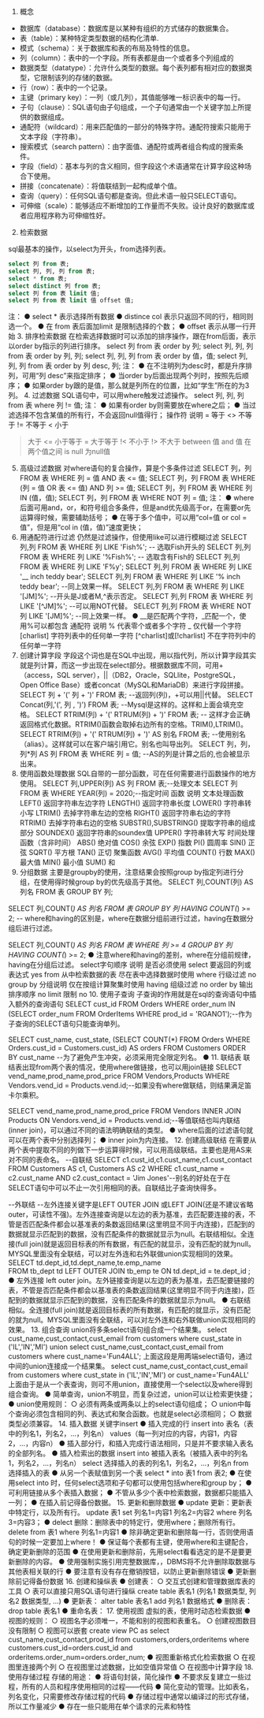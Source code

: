 1. 概念

- 数据库（database）：数据库是以某种有组织的方式储存的数据集合。
- 表（table）：某种特定类型数据的结构化清单.
- 模式（schema）：关于数据库和表的布局及特性的信息。
- 列（column）：表中的一个字段。所有表都是由一个或者多个列组成的
- 数据类型（datatype）：允许什么类型的数据。每个表列都有相对应的数据类型，它限制该列的存储的数据。
- 行（row）：表中的一个记录。
- 主键（primary key）：一列（或几列），其值能够唯一标识表中的每一行。
- 子句（clause）：SQL语句由子句组成，一个子句通常由一个关键字加上所提供的数据组成。
- 通配符（wildcard）：用来匹配值的一部分的特殊字符。通配符搜索只能用于文本字段（字符串）。
- 搜索模式（search pattern）：由字面值、通配符或两者组合构成的搜索条件。
- 字段（field）：基本与列的含义相同，但字段这个术语通常在计算字段这种场合下使用。
- 拼接（concatenate）：将值联结到一起构成单个值。
- 查询（query）：任何SQL语句都是查询。但此术语一般只SELECT语句。
- 可伸缩（scale）：能够适应不断增加的工作量而不失败。设计良好的数据库或者应用程序称为可伸缩性好。

2. 检索数据

sql最基本的操作，以select为开头，from选择列表。

```sql
select 列 from 表;
select 列, 列, 列 from 表;
select * from 表;
select distinct 列 from 表;
select 列 from 表 limit 值;
select 列 from 表 limit 值 offset 值;
```

注：
● select * 表示选择所有数据
● distince col 表示只返回不同的行，相同则选一个。
● 在 from 表后面加limit 是限制选择的个数；
● offset 表示从哪一行开始
3. 排序检索数据
在检索选择数据时可以添加的排序操作，跟在from后面，表示以order by指示的列进行排序。
select 列 from 表 order by 列;
select 列, 列, 列 from 表 order by 列, 列;
select 列, 列, 列 from 表 order by 值，值;
select 列, 列, 列 from 表 order by 列 desc, 列;
注：
● 在不注明列为desc时，都是升序排列，可用“列 desc”来指定排序；
● 当order by后面出现两个列时，按照先后顺序；
● 如果order by跟的是值，那么就是列所在的位置，比如“学生”所在的为3列。
4. 过滤数据
SQL语句中，可以用where触发过滤操作。
select 列, 列, 列 from 表 where 列 != 值;
注：
● 如果有order by则需要放在where之后；
● 当过滤选择不包含某值的所有行，不会返回null值得行；
操作符	说明
=	等于
<>	不等于
!=	不等于
<	小于
>	大于
<=	小于等于
>=	大于等于
!<	不小于
!>	不大于
between 值 and 值	在两个值之间
is null	为null值
5. 高级过滤数据
对where语句的复合操作，算是个多条件过滤
SELECT 列，列 FROM 表 WHERE 列 = 值 AND 表 <= 值;
SELECT 列，列 FROM 表 WHERE (列 = 值 OR 表 <= 值) AND 列 >= 值; 
SELECT 列，列 FROM 表 WHERE 列 IN (值，值); 
SELECT 列，列 FROM 表 WHERE NOT 列 = 值;
注：
● where后面可用and，or，和符号组合多条件，但是and优先级高于or，在需要or先运算得时候，需要辅助括号；
● 在等于多个值中，可以用“col=值 or col =值”，但是用“col in (值，值)”速度更快；
6. 用通配符进行过滤
仍然是过滤操作，但使用like可以进行模糊过滤
SELECT 列,列 FROM 表 WHERE 列 LIKE 'Fish%'; -- 选取Fish开头的
SELECT 列,列 FROM 表 WHERE 列 LIKE '%Fish%'; -- 选取含有Fish的
SELECT 列,列 FROM 表 WHERE 列 LIKE 'F%y';
SELECT 列,列 FROM 表 WHERE 列 LIKE '__ inch teddy bear'; 
SELECT 列,列 FROM 表 WHERE 列 LIKE '% inch teddy bear'; --同上效果一样。
SELECT 列,列 FROM 表 WHERE 列 LIKE '[JM]%'; --开头是J或者M,^表示否定。
SELECT 列,列 FROM 表 WHERE 列 LIKE '[^JM]%'; --可以用NOT代替。
SELECT 列,列 FROM 表 WHERE NOT 列 LIKE '[JM]%'; --同上效果一样。
● __是匹配两个字符，_匹配一个，使用%可以都包含
通配符	说明
%	代表零个或者多个字符
_	仅代替一个字符
[charlist]	字符列表中的任何单一字符
[^charlist]或[!charlist]	不在字符列中的任何单一字符
7. 创建计算字段
字段这个词也是在SQL中出现，用以指代列，所以计算字段其实就是列计算，而这一步出现在select部分。根据数据库不同，可用+（access，SQL server），||（DB2，Oracle，SQLlite，PostgreSQL，Open Office Base）或者concat（MySQL和MariaDB）来进行字段拼接。
SELECT 列 + '(' 列 + ')' FROM 表; --返回列(列)，+可以用||代替。
SELECT Concat(列,'(', 列 , ')') FROM 表; --Mysql是这样的。这样和上面会填充空格。
SELECT RTRIM(列) + '(' RTRUM(列) + ')' FROM 表; -- 这样才会正确返回格式化数据。RTRIM()函数会取掉右边所有的空格。TRIM(),LTRIM()。
SELECT RTRIM(列) + '(' RTRUM(列) + ')' AS 别名 FROM 表; --使用别名（alias）。这样就可以在客户端引用它。别名也叫导出列。
SELECT 列，列，列*列 AS 列 FROM 表 WHERE 列 = 值; --AS的列是计算之后的,也会被显示出来。
8. 使用函数处理数据
SQL自带的一部分函数，可在任何需要进行函数操作的地方使用。
SELECT 列,UPPER(列) AS 列 FROM 表;--处理文本
SELECT 列 FROM 表 WHERE YEAR(列) = 2020;--指定时间
	函数	说明
文本处理函数	LEFT()	返回字符串左边字符
LENGTH()	返回字符串长度
LOWER()	字符串转小写
LTRIM()	去掉字符串左边的空格
RIGHT()	返回字符串右边的字符
RTRIM()	去掉字符串右边的空格
SUBSTR(),SUBSTRING()	提取字符串的组成部分
SOUNDEX()	返回字符串的soundex值
UPPER()	字符串转大写
时间处理函数（含非时间）	ABS()	绝对值
COS()	余弦
EXP()	指数
PI()	圆周率
SIN()	正弦
SQRT()	平方根
TAN()	正切
聚集函数	AVG()	平均值
COUNT()	行数
MAX()	最大值
MIN()	最小值
SUM()	和
9. 分组数据
主要是groupby的使用，注意结果会按照group by指定列进行分组，在使用得时候group by的优先级高于其他。
SELECT 列,COUNT(列) AS 列名
FROM 表
GROUP BY 列;

SELECT 列,COUNT(*) AS 列名
FROM 表
GROUP BY 列
HAVING COUNT(*) >= 2; -- where和having的区别是，where在数据分组前进行过滤，having在数据分组后进行过滤。

SELECT 列,COUNT(*) AS 列名
FROM 表
WHERE 列 >= 4
GROUP BY 列
HAVING COUNT(*) >= 2;
● 注意where和having的差别，where在分组前规律，having在分组后过滤。
select字句顺序	说明	是否必须使用
select	要返回的列或表达式	yes
from	从中检索数据的表	尽在表中选择数据时使用
where	行级过滤	no
group by	分组说明	仅在按组计算聚集时使用
having	组级过滤	no
order by	输出排序顺序	no
limit	限制	no
10. 使用子查询
子查询的作用就是在sql的查询语句中插入额外的查询语句
SELECT cust_id FROM Orders
WHERE order_num IN (SELECT order_num FROM OrderItems WHERE prod_id = 'RGANO1');--作为子查询的SELECT语句只能查询单列。

SELECT cust_name,
       cust_state,
       (SELECT COUNT(*)
       FROM Orders
       WHERE Orders.cust_id = Customers.cust_id) AS orders
FROM Customers
ORDER BY cust_name --为了避免产生冲突，必须采用完全限定列名。
● 
11. 联结表
联结表出现from两个表的情况，使用where做链接，也可以用join链接
SELECT vend_name,prod_name,prod_price
FROM Vendors,Products
WHERE Vendors.vend_id = Products.vend.id;--如果没有where做联结，则结果满足笛卡尔乘积。

SELECT vend_name,prod_name,prod_price
FROM Vendors
INNER JOIN Products ON Vendors.vend_id = Products.vend.id;--等值联结也叫内联结(inner join)，可以通过不同的语法明确联结的类型。
● where后面的过滤语句就可以在两个表中分别选择列；
● inner join为内连接。
12. 创建高级联结
在需要从两个表中提取不同的列做下一步运算得时候，可以用高级联结。主要也是用AS来对不同的表命名。
--自联结
SELECT c1.cust_id,c1.cust_name,c1.cust_contact
FROM Customers AS c1, Customers AS c2
WHERE c1.cust_name = c2.cust_name
AND c2.cust_contact = 'Jim Jones'--别名的好处在于在SELECT语句中可以不止一次引用相同的表。自联结比子查询快得多。

--外联结
--左外连接关键字是LEFT OUTER JOIN 或LEFT JOIN(还是不建议省略outer，可读性不强)。左外连接查询是以左边的表为基准，去匹配要连接的表，不管是否匹配条件都会以基准表的条数返回结果(这里明显不同于内连接)，匹配到的数据就显示匹配到的数据，没有匹配条件的数据就显示为null。右联结相似。全连接(full join)就是返回目标表的所有数据，有匹配的就显示，没有匹配的就为null。MYSQL里面没有全联结，可以对左外连和右外联做union实现相同的效果。
SELECT td.dept_id,td.dept_name,te.emp_name  
FROM tb_dept td
LEFT OUTER JOIN tb_emp te
ON td.dept_id = te.dept_id ;
● 左外连接 left outer join。左外链接查询是以左边的表为基准，去匹配要链接的表，不管是否匹配条件都会以基准表的条数返回结果(这里明显不同于内连接)，匹配到的数据就显示匹配到的数据，没有匹配条件的数据就显示为null。
● 右联结相似。全连接(full join)就是返回目标表的所有数据，有匹配的就显示，没有匹配的就为null。MYSQL里面没有全联结，可以对左外连和右外联做union实现相同的效果。
13. 组合查询
union将多条select语句组合成一个结果集。
select cust_name,cust_contact,cust_email
from customers
where cust_state in ('IL','IN','MI')
union
select cust_name,cust_contact,cust_email
from customers
where cust_name='Fun4ALL';
上面这段是用两端select语句，通过中间的union连接成一个结果集。
select cust_name,cust_contact,cust_email
from customers
where cust_state in ('IL','IN','MI')
or cust_name='Fun4ALL'
上面由于是从一个表查询，则可不用union，直接使用一个select以及where得到组合查询。
● 简单查询，union不明显，而复杂过滤，union可以让检索更快捷；
● union使用规则：
  ○ 必须有两条或两条以上的select语句组成；
  ○ union中每个查询必须包含相同的列、表达式和聚合函数。也就是select必须相同；
  ○ 数据类型必须兼容。
14. 插入数据
关键字insert
● 插入完成的行
insert into 表名（表中的列名1，列名2，...，列名n）
values（每一列对应的内容，内容1，内容2，...，内容n）
● 插入部分行，和插入完成行语法相同，只是并不要求输入表名的全部列名。
● 插入检索出的数据
insert into 被插入表名（被插入表中的列名1，列名2，...，列名n）
select 选择插入的表的列名1，列名2，...，列名n
from 选择插入的表
● 从另一个表赋值到另一个表
select * into 表1 from 表2;
● 在使用select into 时，任何select选项和子句都可以使用包括where和group by；
● 可利用链接从多个表插入数据；
● 不管从多少个表中检索数据，数据都只能插入一列；
● 在插入前记得备份数据。
15. 更新和删除数据
● update 更新：更新表中特定行，以及所有行。
update 表1
set 列名1=内容1
列名2=内容2
where 列名3=内容3；
● delect 删除：删除表中的特定行，使用where；删除所有行。
delete from 表1
where 列名1=内容1
● 除非确定更新和删除每一行，否则使用语句的时候一定要加上where！
● 保证每个表都有主键，使用where和主键配合，确定更新删除的范围
● 在使用更新和删除前，先用select看看选定的是不是要更新删除的内容。
● 使用强制实施引用完整数据库，，DBMS将不允许删除取数据与其他表相关联的行
● 要注意有没有存在撤销按钮，以防止更新删除错误
● 更新删除前记得备份数据
16. 创建和操纵表
● 创建表：
  ○ 交互式创建和管理数据库表的工具
  ○ 表可以直接只用SQL语句进行操纵
create table 表名1 (列名1 数据类型, 列名2 数据类型, ...)
● 更新表：
alter table 表名1 
add 列名1 数据格式 
● 删除表：
drop table 表名1
● 重命名表：
17. 使用视图
虚拟的表，使用时动态检索数据
● 视图的规则：
  ○ 视图名字必须唯一，不能和别的视图和表重名。
  ○ 创建视图数目没有限制
  ○ 视图可以嵌套
create view PC as
select cust_name,cust_contact,prod_id
from customers,orders,orderitems
where customers.cust_id=orders.cust_id
and orderitems.order_num=orders.order_num;
● 视图重新格式化检索数据
  ○ 在视图里连接两个列
  ○ 在视图里过滤数据，比如空值异常值
  ○ 在视图中计算字段
18. 使用存储过程
存储的用途：
● 将语句封装，简化操作
● 不要求反复建立一些过程，所有的人员和程序使用相同的过程——代码
● 简化变动的管理。比如表名，列名变化，只需要修改存储过程的代码
● 存储过程中通常以编译过的形式存储，所以工作量减少
● 存在一些只能用在单个请求的元素和特性
